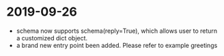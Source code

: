 # 2019-09-26

- schema now supports schema(reply=True), which allows user to return a customized dict object.
- a brand new entry point been added. Please refer to example greetings
